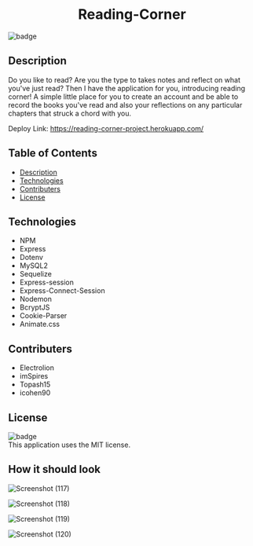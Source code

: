 #  <h1 align="center">Reading-Corner</h1>

  ![badge](https://img.shields.io/badge/license-MIT-blue)<br>
  
  ## Description
  Do you like to read? Are you the type to takes notes and reflect on what you've just read? Then I have the application for you, introducing reading corner! A simple little place for you to create an account and be able to record the books you've read and also your reflections on any particular chapters that struck a chord with you. 
  <br>
  
  Deploy Link:
  https://reading-corner-project.herokuapp.com/
  ## Table of Contents
  - [Description](#description)
  - [Technologies](#technologies)
  - [Contributers](#contributers)
  - [License](#license)

  ## Technologies
 - NPM
 - Express
 - Dotenv
 - MySQL2
 - Sequelize
 - Express-session
 - Express-Connect-Session
 - Nodemon
 - BcryptJS
 - Cookie-Parser
 - Animate.css

## Contributers
 - Electrolion
 - imSpires
 - Topash15
 - icohen90


  ## License
  ![badge](https://img.shields.io/badge/license-MIT-blue)<br>
 This application uses the MIT license.
 
  ## How it should look
  ![Screenshot (117)](https://user-images.githubusercontent.com/84581536/135735688-0a01398c-52aa-454b-91f8-cc35bcbbe06c.png)
  
  ![Screenshot (118)](https://user-images.githubusercontent.com/84581536/135735693-3e3d441c-3d09-4674-b89f-cedfdfb8a0a0.png)
  
  ![Screenshot (119)](https://user-images.githubusercontent.com/84581536/135735699-6d029887-7676-4735-b491-e2fc91426c36.png)
  
  ![Screenshot (120)](https://user-images.githubusercontent.com/84581536/135735705-0bbc0033-50b0-4c83-8538-184b38d7d447.png)


